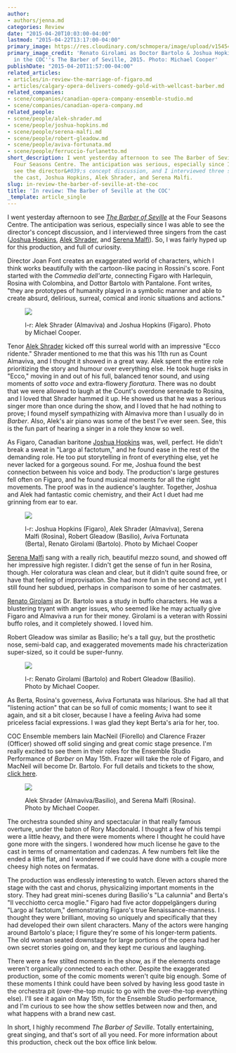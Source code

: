 ```yaml
---
author:
- authors/jenna.md
categories: Review
date: "2015-04-20T10:03:00-04:00"
lastmod: "2015-04-22T13:17:00-04:00"
primary_image: https://res.cloudinary.com/schmopera/image/upload/v1545409169/media/webhook-uploads/1429538555915/Barber-MC-1761.jpg.jpg
primary_image_credit: 'Renato Girolami as Doctor Bartolo & Joshua Hopkins as Figaro
  in the COC''s The Barber of Seville, 2015. Photo: Michael Cooper'
publishDate: "2015-04-20T11:57:00-04:00"
related_articles:
- articles/in-review-the-marriage-of-figaro.md
- articles/calgary-opera-delivers-comedy-gold-with-wellcast-barber.md
related_companies:
- scene/companies/canadian-opera-company-ensemble-studio.md
- scene/companies/canadian-opera-company.md
related_people:
- scene/people/alek-shrader.md
- scene/people/joshua-hopkins.md
- scene/people/serena-malfi.md
- scene/people/robert-gleadow.md
- scene/people/aviva-fortunata.md
- scene/people/ferruccio-furlanetto.md
short_description: I went yesterday afternoon to see The Barber of Seville at the
  Four Seasons Centre. The anticipation was serious, especially since I was able to
  see the director&#039;s concept discussion, and I interviewed three singers from
  the cast, Joshua Hopkins, Alek Shrader, and Serena Malfi.
slug: in-review-the-barber-of-seville-at-the-coc
title: 'In review: The Barber of Seville at the COC'
_template: article_single
---
```


I went yesterday afternoon to see [*The Barber of Seville*](http://www.coc.ca/PerformancesAndTickets/1415Season/BarberofSeville.aspx) at the Four Seasons Centre. The anticipation was serious, especially since I was able to see the director's concept discussion, and I interviewed three singers from the cast ([Joshua Hopkins](/talking-figaro-with-joshua-hopkins/), [Alek Shrader](/talking-with-counts-alek-shrader/), and [Serena Malfi](/serena-malfi-on-singing-rosina/)). So, I was fairly hyped up for this production, and full of curiosity.

Director Joan Font creates an exaggerated world of characters, which I think works beautifully with the cartoon-like pacing in Rossini's score. Font started with the *Commedia dell'arte*, connecting Figaro with Harlequin, Rosina with Colombina, and Dottor Bartolo with Pantalone. Font writes, "they are prototypes of humanity played in a symbolic manner and able to create absurd, delirious, surreal, comical and ironic situations and actions."

<figure data-type="image">

![](https://res.cloudinary.com/schmopera/image/upload/v1545409169/media/webhook-uploads/1429540782546/Barber-MC-0370.jpg.jpg)

<figcaption>
l-r: Alek Shrader (Almaviva) and Joshua Hopkins (Figaro). Photo by Michael Cooper. </figcaption>
</figure>

Tenor [Alek Shrader](https://twitter.com/alekshrader) kicked off this surreal world with an impressive "Ecco ridente." Shrader mentioned to me that this was his 11th run as Count Almaviva, and I thought it showed in a great way. Alek spent the entire role prioritizing the story and humour over everything else. He took huge risks in "Ecco," moving in and out of his full, balanced tenor sound, and using moments of *sotto voce* and extra-flowery *fioratura*. There was no doubt that we were allowed to laugh at the Count's overdone serenade to Rosina, and I loved that Shrader hammed it up. He showed us that he was a serious singer more than once during the show, and I loved that he had nothing to prove; I found myself sympathizing with Almaviva more than I usually do in *Barber*. Also, Alek's air piano was some of the best I've ever seen. See, this is the fun part of hearing a singer in a role they know so well.

As Figaro, Canadian baritone [Joshua Hopkins](http://joshuahopkins.com/) was, well, perfect. He didn't break a sweat in "Largo al factotum," and he found ease in the rest of the demanding role. He too put storytelling in front of everything else, yet he never lacked for a gorgeous sound. For me, Joshua found the best connection between his voice and body. The production's large gestures fell often on Figaro, and he found musical moments for all the right movements. The proof was in the audience's laughter. Together, Joshua and Alek had fantastic comic chemistry, and their Act I duet had me grinning from ear to ear.

<figure data-type="image">

![](https://res.cloudinary.com/schmopera/image/upload/v1545409169/media/webhook-uploads/1429540929977/Barber-MC-1230.jpg.jpg)

<figcaption>
l-r: Joshua Hopkins (Figaro), Alek Shrader (Almaviva), Serena Malfi (Rosina), Robert Gleadow (Basilio), Aviva Fortunata (Berta), Renato Girolami (Bartolo). Photo by Michael Cooper </figcaption>
</figure>

[Serena Malfi](http://www.serenamalfi.com/) sang with a really rich, beautiful mezzo sound, and showed off her impressive high register. I didn't get the sense of fun in her Rosina, though. Her coloratura was clean and clear, but it didn't quite sound free, or have that feeling of improvisation. She had more fun in the second act, yet I still found her subdued, perhaps in comparison to some of her castmates.

[Renato Girolami](http://www.renatogirolami.com/mobile/index.php) as Dr. Bartolo was a study in buffo characters. He was a blustering tryant with anger issues, who seemed like he may actually give Figaro and Almaviva a run for their money. Girolami is a veteran with Rossini buffo roles, and it completely showed. I loved him.

Robert Gleadow was similar as Basilio; he's a tall guy, but the prosthetic nose, semi-bald cap, and exaggerated movements made his chracterization super-sized, so it could be super-funny. 

<figure data-type="image">

![](https://res.cloudinary.com/schmopera/image/upload/v1545409169/media/webhook-uploads/1429542314601/Barber-MC-0473.jpg.jpg)

<figcaption>
l-r: Renato Girolami (Bartolo) and Robert Gleadow (Basilio). Photo by Michael Cooper.
</figcaption>
</figure>

As Berta, Rosina's governess, Aviva Fortunata was hilarious. She had all that "listening action" that can be so full of comic moments; I want to see it again, and sit a bit closer, because I have a feeling Aviva had some priceless facial expressions. I was glad they kept Berta's aria for her, too. 

COC Ensemble members Iain MacNeil (Fiorello) and Clarence Frazer (Officer) showed off solid singing and great comic stage presence. I'm really excited to see them in their roles for the Ensemble Studio Performance of *Barber* on May 15th. Frazer will take the role of Figaro, and MacNeil will become Dr. Bartolo. For full details and tickets to the show, [click here](http://www.coc.ca/PerformancesAndTickets/1415Season/BarberofSeville/EnsembleStudioPerformance.aspx). 

<figure data-type="image">

![](https://res.cloudinary.com/schmopera/image/upload/v1545409169/media/webhook-uploads/1429543509861/Barber-MC-1483.jpg.jpg)

<figcaption> Alek Shrader (Almaviva/Basilio), and Serena Malfi (Rosina). Photo by Michael Cooper. </figcaption>
</figure>

The orchestra sounded shiny and spectacular in that really famous overture, under the baton of Rory Macdonald. I thought a few of his tempi were a little heavy, and there were moments where I thought he could have gone more with the singers. I wondered how much license he gave to the cast in terms of ornamentation and cadenzas. A few numbers felt like the ended a little flat, and I wondered if we could have done with a couple more cheesy high notes on fermatas.

The production was endlessly interesting to watch. Eleven actors shared the stage with the cast and chorus, physicalizing important moments in the story. They had great mini-scenes during Basilio's "La calunnia" and Berta's "Il vecchiotto cerca moglie." Figaro had five actor doppelgängers during "Largo al factotum," demonstrating Figaro's true Renaissance-manness. I thought they were brilliant, moving so uniquely and specifically that they had developed their own silent characters. Many of the actors were hanging around Bartolo's place; I figure they're some of his longer-term patients. The old woman seated downstage for large portions of the opera had her own secret stories going on, and they kept me curious and laughing.

There were a few stilted moments in the show, as if the elements onstage weren't organically connected to each other. Despite the exaggerated production, some of the comic moments weren't quite big enough. Some of these moments I think could have been solved by having less good taste in the orchestra pit (over-the-top music to go with the over-the-top everything else). I'll see it again on May 15th, for the Ensemble Studio performance, and I'm curious to see how the show settles between now and then, and what happens with a brand new cast.

In short, I highly recommend *The Barber of Seville*. Totally entertaining, great singing, and that's sort of all you need. For more information about this production, check out the box office link below.

